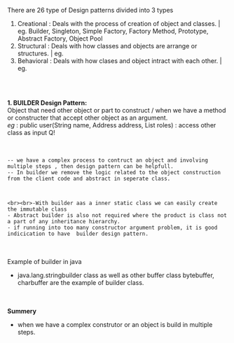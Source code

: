 There are 26 type of Design patterns divided into 3 types
 
1. Creational : Deals with the process of creation of object and classes. | eg. Builder, Singleton, Simple Factory, Factory Method, Prototype, Abstract Factory, Object                                                                                  Pool
2. Structural : Deals with how classes and objects are arrange or structures. | eg. 
3. Behavioral : Deals with how clases and object intract with each other. | eg.   

<br>
<br>


<B>1. BUILDER Design Pattern:</B> </br>
    Object that need other object or part to construct / when we have a method or constructer that accept other object as an argument. <br>
    <i>eg</i> :  public user(String name, Address address, List<Role> roles) : access other class as input Q! </br>
    <br>
    <br>
    
    -- we have a complex process to contruct an object and involving multiple steps , then design pattern can be helpfull.
    -- In builder we remove the logic related to the object construction from the client code and abstract in seperate class.
    
    
    
    <br><br>-With builder aas a inner static class we can easily create the immutable class
    - Abstract builder is also not required where the product is class not a part of any inheritance hierarchy.
    - if running into too many constructor argument problem, it is good indicication to have  builder design pattern.
    
    
<br><br>Example of builder in java<br>
- java.lang.stringbuilder class as well as other buffer class bytebuffer, charbuffer are the example of builder class.
    
    
    
<br><br><b>Summery</b>
- when we have a complex construtor or an object is build in multiple steps.

